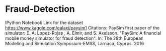 # Fraud-Detection
IPython Notebook 
Link for the dataset
https://www.kaggle.com/ealaxi/paysim1
Citations:
PaySim first paper of the simulator:
E. A. Lopez-Rojas , A. Elmir, and S. Axelsson. "PaySim: A financial mobile money simulator for fraud detection". In: The 28th European Modeling and Simulation Symposium-EMSS, Larnaca, Cyprus. 2016
